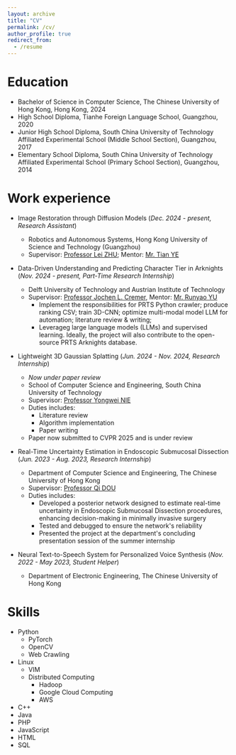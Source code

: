 ```yaml
---
layout: archive
title: "CV"
permalink: /cv/
author_profile: true
redirect_from:
  - /resume
---
```


<!-- {% include base_path %} -->

# Education
- Bachelor of Science in Computer Science, The Chinese University of Hong Kong, Hong Kong, 2024
- High School Diploma, Tianhe Foreign Language School, Guangzhou, 2020
- Junior High School Diploma, South China University of Technology Affiliated Experimental School (Middle School Section), Guangzhou, 2017
- Elementary School Diploma, South China University of Technology Affiliated Experimental School (Primary School Section), Guangzhou, 2014

# Work experience
- Image Restoration through Diffusion Models (*Dec. 2024 - present, Research Assistant*)
  - Robotics and Autonomous Systems, Hong Kong University of Science and Technology (Guangzhou)
  - Supervisor: [Professor Lei ZHU](https://sites.google.com/site/indexlzhu/home); Mentor: [Mr. Tian YE](https://owen718.github.io/)

- Data-Driven Understanding and Predicting Character Tier in Arknights (*Nov. 2024 - present, Part-Time Research Internship*)
  - Delft University of Technology and Austrian Institute of Technology
  - Supervisor: [Professor Jochen L. Cremer](https://www.tudelft.nl/en/staff/j.l.cremer/), Mentor: [Mr. Runyao YU](https://www.tudelft.nl/en/staff/runyao.yu/?cHash=8937da7d2555ef67eb10165516f80a67)
    - Implement the responsibilities for PRTS Python crawler; produce ranking CSV; train 3D-CNN; optimize multi-modal model LLM for automation; literature review & writing;
    - Leverageg large language models (LLMs) and supervised learning. Ideally, the project will also contribute to the open-source PRTS Arknights database.

- Lightweight 3D Gaussian Splatting (*Jun. 2024 - Nov. 2024, Research Internship*)
  - *Now under paper review*
  - School of Computer Science and Engineering, South China University of Technology
  - Supervisor: [Professor Yongwei NIE](https://nieyongwei.net/)
  - Duties includes: 
    - Literature review
    - Algorithm implementation
    - Paper writing
  - Paper now submitted to CVPR 2025 and is under review

- Real-Time Uncertainty Estimation in Endoscopic Submucosal Dissection (*Jun. 2023 - Aug. 2023, Research Internship*)
  - Department of Computer Science and Engineering, The Chinese University of Hong Kong
  - Supervisor: [Professor Qi DOU](https://www.cse.cuhk.edu.hk/~qdou/)
  - Duties includes:
    - Developed a posterior network designed to estimate real-time uncertainty in Endoscopic Submucosal Dissection procedures, enhancing decision-making in minimally invasive surgery
    - Tested and debugged to ensure the network's reliability
    - Presented the project at the department's concluding presentation session of the summer internship

- Neural Text-to-Speech System for Personalized Voice Synthesis (*Nov. 2022 - May 2023, Student Helper*)
  - Department of Electronic Engineering, The Chinese University of Hong Kong  

# Skills
- Python
  - PyTorch
  - OpenCV
  - Web Crawling
- Linux 
  - VIM
  - Distributed Computing
    - Hadoop
    - Google Cloud Computing
    - AWS
- C++
- Java
- PHP
- JavaScript
- HTML
- SQL
